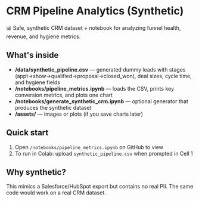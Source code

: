 # CRM Pipeline Analytics (Synthetic)

📊 Safe, synthetic CRM dataset + notebook for analyzing funnel health, revenue, and hygiene metrics.

## What's inside
- **/data/synthetic_pipeline.csv** — generated dummy leads with stages (appt→show→qualified→proposal→closed_won), deal sizes, cycle time, and hygiene fields
- **/notebooks/pipeline_metrics.ipynb** — loads the CSV, prints key conversion metrics, and plots one chart
- **/notebooks/generate_synthetic_crm.ipynb** — optional generator that produces the synthetic dataset
- **/assets/** — images or plots (if you save charts later)

## Quick start
1. Open `/notebooks/pipeline_metrics.ipynb` on GitHub to view
2. To run in Colab: upload `synthetic_pipeline.csv` when prompted in Cell 1

## Why synthetic?
This mimics a Salesforce/HubSpot export but contains no real PII. The same code would work on a real CRM dataset.
